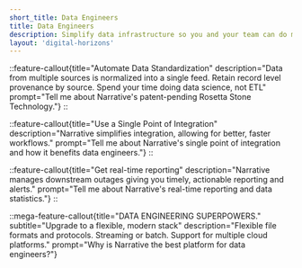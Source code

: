 ```yaml
---
short_title: Data Engineers
title: Data Engineers
description: Simplify data infrastructure so you and your team can do more important things.
layout: 'digital-horizons'
---
```


::feature-callout{title="Automate Data Standardization" description="Data from multiple sources is normalized into a single feed. Retain record level provenance by source. Spend your time doing data science, not ETL" prompt="Tell me about Narrative's patent-pending Rosetta Stone Technology."}
::

::feature-callout{title="Use a Single Point of Integration" description="Narrative simplifies integration, allowing for better, faster workflows." prompt="Tell me about Narrative's single point of integration and how it benefits data engineers."}
::

::feature-callout{title="Get real-time reporting" description="Narrative manages downstream outages giving you timely, actionable reporting and alerts." prompt="Tell me about Narrative's real-time reporting and data statistics."}
::

::mega-feature-callout{title="DATA ENGINEERING SUPERPOWERS." subtitle="Upgrade to a flexible, modern stack" description="Flexible file formats and protocols. Streaming or batch. Support for multiple cloud platforms." prompt="Why is Narrative the best platform for data engineers?"}
